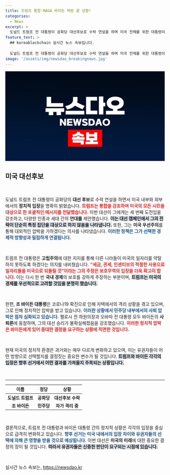 ```yaml
---
title: 트럼프 통합·MAGA 바이든 벼랑 끝 상황!
categories:
  - News
excerpt: >
  도널드 트럼프 전 대통령이 공화당 대선후보로 수락 연설을 하며 미국 전체를 위한 대통령이 되겠다며 강력한 보호무역 정책을 예고했습니다. 한편, 조 바이든 대통령은 코로나19 확진으로 자택 격리 중이며, 사퇴 압박이 거세지는 상황입니다.
feature_text: >
  ## koreablockchain 실시간 뉴스 속보입니다.

  도널드 트럼프 전 대통령이 공화당 대선후보로 수락 연설을 하며 미국 전체를 위한 대통령이 되겠다며 강력한 보호무역 정책을 예고했습니다. 한편, 조 바이든 대통령은 코로나19 확진으로 자택 격리 중이며, 사퇴 압박이 거세지는 상황입니다.
image: '/assets/img/newsdao_breakingnews.jpg'
---
```


<p><img src="/assets/img/newsdao_breakingnews.jpg" alt="koreablockchain 속보" /></p>

<h2 data-ke-size="size26">미국 대선후보</h2>

<p data-ke-size="size16">&nbsp;</p>

<p>도널드 트럼프 전 대통령이 공화당의 <strong>대선 후보</strong>로 수락 연설을 하면서 미국 내부와 외부에서의 <strong>정치적 입장</strong>을 명확히 밝혔습니다. <b><span style="color: #ee2323;">트럼프는 통합을 강조하며 미국의 모든 시민을 대상으로 한 포괄적인 메시지를 전달했습니다.</span></b> 이번 대선이 그에게는 세 번째 도전임을 강조하고, 다양한 인종과 세대 간의 <strong>연대를</strong> 제안했습니다. <b><span style="background-color: #21538527;">이는 대선 캠페인에서 그의 전략이 단순히 특정 집단을 대상으로 하지 않음을 나타냅니다.</span></b> 또한, 그는 <strong>미국 우선주의</strong>를 통해 대외적인 압박을 가하겠다는 의사를 나타냈습니다. <b><span style="color: #1a5490;">이러한 정책은 그가 선택한 경제적 방향성과 밀접하게 연결됩니다.</span></b> </p>

<p data-ke-size="size16">&nbsp;</p>

<p>트럼프 전 대통령은 <strong>고립주의</strong>에 대한 지지를 통해 다른 나라들이 미국의 일자리를 약탈하지 못하도록 하겠다는 의지를 내비쳤습니다. <b><span style="color: #ee2323;">“세금, 관세, 인센티브의 적절한 사용으로 일자리들을 미국으로 되돌릴 것”이라는 그의 주장은 보호무역의 입장을 더욱 확고히 합니다.</span></b> 이는 다시 한 번 <strong>국내 경제</strong>의 보호를 강하게 주장하는 부분이며, <b><span style="background-color: #21538527;">트럼프는 미국의 경제를 우선적으로 고려할 것임을 분명히 했습니다.</span></b> </p>

<p data-ke-size="size16">&nbsp;</p>

<p>한편, <strong>조 바이든 대통령</strong>은 코로나19 확진으로 인해 자택에서의 격리 상황을 겪고 있으며, 그로 인해 정치적인 압박을 받고 있습니다. <b><span style="color: #1a5490;">이러한 상황에서 민주당 내부에서의 <strong>사퇴 압박</strong>은 점차 심화되고 있습니다.</span></b> 펠로시 전 하원의장과 오바마 전 대통령 모두 바이든의 <strong>사퇴론</strong>에 동참하며, 그의 대선 승리가 불확실해졌음을 강조했습니다. <b><span style="color: #ee2323;">이러한 정치적 압박은 바이든에게 있어 중대한 <strong>결정을 요구</strong>하는 상황에 직면한 것입니다.</span></b> </p>

<p data-ke-size="size16">&nbsp;</p>

<p>현재 미국의 정치적 환경은 과거와는 매우 다르게 변화하고 있으며, 이는 유권자들이 어떤 방향으로 선택할지를 결정짓는 중요한 변수가 될 것입니다. <b><span style="background-color: #21538527;">트럼프와 바이든 각각의 입장은 향후 선거에서 어떤 결과를 가져올지 주목되는 상황입니다.</span></b> </p>

<p data-ke-size="size16">&nbsp;</p>

<hr />

<table style="width: 100%;">
    <thead>
        <tr>
            <th style="text-align: center;"><b>이름</b></th>
            <th style="text-align: center;"><b>정당</b></th>
            <th style="text-align: center;"><b>상황</b></th>
        </tr>
    </thead>
    <tbody>
        <tr>
            <td style="text-align: center; height: 17px;"><b>도널드 트럼프</b></td>
            <td style="text-align: center; height: 17px;"><b>공화당</b></td>
            <td style="text-align: center; height: 17px;"><b>대선후보 수락</b></td>
        </tr>
        <tr>
            <td style="text-align: center; height: 17px;"><b>조 바이든</b></td>
            <td style="text-align: center; height: 17px;"><b>민주당</b></td>
            <td style="text-align: center; height: 17px;"><b>자가 격리 중</b></td>
        </tr>
    </tbody>
</table>

<p data-ke-size="size16">&nbsp;</p>

<p>결론적으로, 트럼프 전 대통령과 바이든 대통령 간의 정치적 상황은 각각의 입장을 중심으로 급격히 변화하고 있습니다. <b><span style="color: #1a5490;">향후 선거는 미국 내에서의 입장 차이와 유권자들의 선택에 의해 큰 영향을 받을 것으로 예상됩니다.</span></b> 이번 대선은 <strong>미국의 미래</strong>에 대한 중요한 결정의 장이 될 것입니다. <b><span style="background-color: #21538527;">따라서 유권자들은 신중한 판단이 요구되는 시점에 있습니다.</span></b> </p>

<p data-ke-size="size16">&nbsp;</p>
실시간 뉴스 속보는, <a href="https://newsdao.kr" rel="dofollow">https://newsdao.kr</a>


